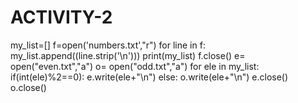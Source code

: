 # ACTIVITY-2
my_list=[]
f=open('numbers.txt',"r")
for line in f:
        my_list.append((line.strip('\n')))
print(my_list)
f.close()
e= open("even.txt","a")
o= open("odd.txt","a")
for ele in my_list:
  if(int(ele)%2==0):
    e.write(ele+"\n")
  else:
    o.write(ele+"\n")
e.close()
o.close()
